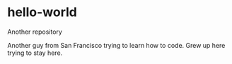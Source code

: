 # hello-world
Another repository

Another guy from San Francisco trying to learn how to code. Grew up here trying to stay here. 
